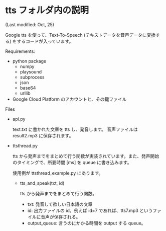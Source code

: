 # tts フォルダ内の説明

(Last modified: Oct, 25)

Google tts を使って、Text-To-Speech (テキストデータを音声データに変換する) をするコードが入っています。

Requirements:

- python package
  - numpy
  - playsound
  - subprocess
  - json
  - base64
  - urllib
- Google Cloud Platform のアカウントと、その鍵ファイル

Files

- api.py
  
  text.txt に書かれた文章を tts し、発音します。
  音声ファイルは result2.mp3 に保存されます。

- ttsthread.py

  tts から発声までをまとめて行う関数が実装されています。また、発声開始のタイミングで、所要時間 [ms] を queue に書き込みます。

  使用例が ttsthread_example.py にあります。
  - tts_and_speak(txt, id)

    tts から発声までをまとめて行う関数。
    - txt: 発音して欲しい日本語の文章
    - id: 出力ファイルの id。例えば id=7 であれば、tts7.mp3 というファイルに音声が保存される。
    - output_queue: 言うのにかかる時間を output する queue。
